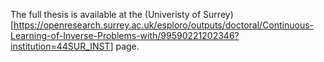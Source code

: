 The full thesis is available at the (Univeristy of Surrey)[https://openresearch.surrey.ac.uk/esploro/outputs/doctoral/Continuous-Learning-of-Inverse-Problems-with/99590221202346?institution=44SUR_INST] page.
